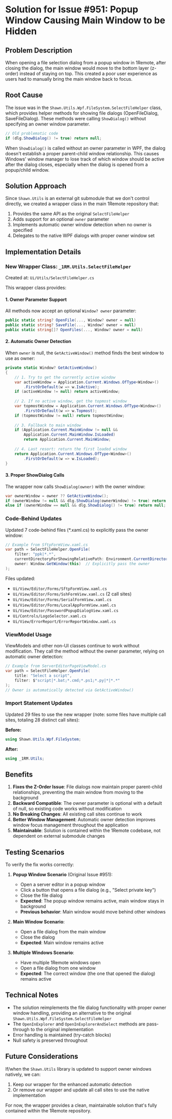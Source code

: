 # Solution for Issue #951: Popup Window Causing Main Window to be Hidden

## Problem Description
When opening a file selection dialog from a popup window in 1Remote, after closing the dialog, the main window would move to the bottom layer (z-order) instead of staying on top. This created a poor user experience as users had to manually bring the main window back to focus.

## Root Cause
The issue was in the `Shawn.Utils.Wpf.FileSystem.SelectFileHelper` class, which provides helper methods for showing file dialogs (OpenFileDialog, SaveFileDialog). These methods were calling `ShowDialog()` without specifying an owner window parameter.

```csharp
// Old problematic code
if (dlg.ShowDialog() != true) return null;
```

When `ShowDialog()` is called without an owner parameter in WPF, the dialog doesn't establish a proper parent-child window relationship. This causes Windows' window manager to lose track of which window should be active after the dialog closes, especially when the dialog is opened from a popup/child window.

## Solution Approach
Since `Shawn.Utils` is an external git submodule that we don't control directly, we created a wrapper class in the main 1Remote repository that:

1. Provides the same API as the original `SelectFileHelper`
2. Adds support for an optional `owner` parameter
3. Implements automatic owner window detection when no owner is specified
4. Delegates to the native WPF dialogs with proper owner window set

## Implementation Details

### New Wrapper Class: `_1RM.Utils.SelectFileHelper`
Created at: `Ui/Utils/SelectFileHelper.cs`

This wrapper class provides:

#### 1. Owner Parameter Support
All methods now accept an optional `Window? owner` parameter:
```csharp
public static string? OpenFile(..., Window? owner = null)
public static string? SaveFile(..., Window? owner = null)
public static string[]? OpenFiles(..., Window? owner = null)
```

#### 2. Automatic Owner Detection
When `owner` is null, the `GetActiveWindow()` method finds the best window to use as owner:

```csharp
private static Window? GetActiveWindow()
{
    // 1. Try to get the currently active window
    var activeWindow = Application.Current.Windows.OfType<Window>()
        .FirstOrDefault(w => w.IsActive);
    if (activeWindow != null) return activeWindow;
    
    // 2. If no active window, get the topmost window
    var topmostWindow = Application.Current.Windows.OfType<Window>()
        .FirstOrDefault(w => w.Topmost);
    if (topmostWindow != null) return topmostWindow;
    
    // 3. Fallback to main window
    if (Application.Current.MainWindow != null && 
        Application.Current.MainWindow.IsLoaded)
        return Application.Current.MainWindow;
    
    // 4. Last resort: return the first loaded window
    return Application.Current.Windows.OfType<Window>()
        .FirstOrDefault(w => w.IsLoaded);
}
```

#### 3. Proper ShowDialog Calls
The wrapper now calls `ShowDialog(owner)` with the owner window:
```csharp
var ownerWindow = owner ?? GetActiveWindow();
if (ownerWindow != null && dlg.ShowDialog(ownerWindow) != true) return null;
else if (ownerWindow == null && dlg.ShowDialog() != true) return null;
```

### Code-Behind Updates
Updated 7 code-behind files (*.xaml.cs) to explicitly pass the owner window:

```csharp
// Example from SftpFormView.xaml.cs
var path = SelectFileHelper.OpenFile(
    filter: "ppk|*.*", 
    currentDirectoryForShowingRelativePath: Environment.CurrentDirectory,
    owner: Window.GetWindow(this)  // Explicitly pass the owner
);
```

Files updated:
- `Ui/View/Editor/Forms/SftpFormView.xaml.cs`
- `Ui/View/Editor/Forms/SshFormView.xaml.cs` (2 call sites)
- `Ui/View/Editor/Forms/SerialFormView.xaml.cs`
- `Ui/View/Editor/Forms/LocalAppFormView.xaml.cs`
- `Ui/View/Editor/PasswordPopupDialogView.xaml.cs`
- `Ui/Controls/LogoSelector.xaml.cs`
- `Ui/View/ErrorReport/ErrorReportWindow.xaml.cs`

### ViewModel Usage
ViewModels and other non-UI classes continue to work without modification. They call the method without the owner parameter, relying on automatic owner detection:

```csharp
// Example from ServerEditorPageViewModel.cs
var path = SelectFileHelper.OpenFile(
    title: "Select a script", 
    filter: $"script|*.bat;*.cmd;*.ps1;*.py|*|*.*"
);
// Owner is automatically detected via GetActiveWindow()
```

### Import Statement Updates
Updated 29 files to use the new wrapper (note: some files have multiple call sites, totaling 28 distinct call sites):

**Before:**
```csharp
using Shawn.Utils.Wpf.FileSystem;
```

**After:**
```csharp
using _1RM.Utils;
```

## Benefits

1. **Fixes the Z-Order Issue**: File dialogs now maintain proper parent-child relationships, preventing the main window from moving to the background
2. **Backward Compatible**: The owner parameter is optional with a default of null, so existing code works without modification
3. **No Breaking Changes**: All existing call sites continue to work
4. **Better Window Management**: Automatic owner detection improves window focus management throughout the application
5. **Maintainable**: Solution is contained within the 1Remote codebase, not dependent on external submodule changes

## Testing Scenarios

To verify the fix works correctly:

1. **Popup Window Scenario** (Original Issue #951):
   - Open a server editor in a popup window
   - Click a button that opens a file dialog (e.g., "Select private key")
   - Close the file dialog
   - **Expected**: The popup window remains active, main window stays in background
   - **Previous behavior**: Main window would move behind other windows

2. **Main Window Scenario**:
   - Open a file dialog from the main window
   - Close the dialog
   - **Expected**: Main window remains active

3. **Multiple Windows Scenario**:
   - Have multiple 1Remote windows open
   - Open a file dialog from one window
   - **Expected**: The correct window (the one that opened the dialog) remains active

## Technical Notes

- The solution reimplements the file dialog functionality with proper owner window handling, providing an alternative to the original `Shawn.Utils.Wpf.FileSystem.SelectFileHelper`
- The `OpenInExplorer` and `OpenInExplorerAndSelect` methods are pass-through to the original implementation
- Error handling is maintained (try-catch blocks)
- Null safety is preserved throughout

## Future Considerations

If/when the `Shawn.Utils` library is updated to support owner windows natively, we can:
1. Keep our wrapper for the enhanced automatic detection
2. Or remove our wrapper and update all call sites to use the native implementation

For now, the wrapper provides a clean, maintainable solution that's fully contained within the 1Remote repository.
